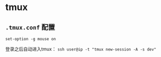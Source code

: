 # tmux

## `.tmux.conf` 配置

```
set-option -g mouse on
```

登录之后自动进入tmux：
`ssh user@ip -t "tmux new-session -A -s dev"`
